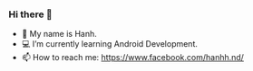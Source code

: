 ### Hi there 👋

- :turtle: My name is Hanh.
- :computer: I’m currently learning Android Development.
- 📫 How to reach me: https://www.facebook.com/hanhh.nd/
